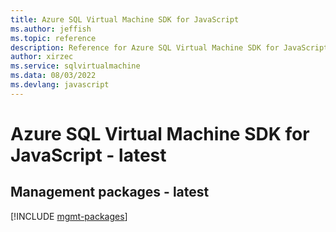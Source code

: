 ```yaml
---
title: Azure SQL Virtual Machine SDK for JavaScript
ms.author: jeffish
ms.topic: reference
description: Reference for Azure SQL Virtual Machine SDK for JavaScript
author: xirzec
ms.service: sqlvirtualmachine
ms.data: 08/03/2022
ms.devlang: javascript
---
```

# Azure SQL Virtual Machine SDK for JavaScript - latest

## Management packages - latest
[!INCLUDE [mgmt-packages](sql-virtual-machine-mgmt-index.md)]
